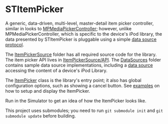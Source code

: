 STItemPicker
==========

A generic, data-driven, multi-level, master-detail item picker controller, similar in looks to [MPMediaPickerController](http://developer.apple.com/library/ios/#documentation/mediaplayer/reference/MPMediaPickerController_ClassReference/Reference/Reference.html);  however, unlike MPMediaPickerController, which is specific to the device's iPod library, the data presented by STItemPicker is pluggable using a simple [data source protocol](STItemPicker/ItemPickerSource/API/ItemPickerDataSource.h).

The [ItemPickerSource](STItemPicker/ItemPickerSource) folder has all required source code for the library.  The item picker API lives in [ItemPickerSource/API](STItemPicker/ItemPickerSource/API).  The [DataSources](STItemPicker/DataSources) folder contains sample data source implementations, including a [data source](STItemPicker/DataSources/MPMediaDataSource.m) accessing the content of a device's iPod Library.

The [ItemPicker](STItemPicker/ItemPickerSource/API/ItemPicker.h) class is the library's entry point; it also has global configuration options, such as showing a cancel button.  See [examples](STItemPicker/TestViewController.m) on how to setup and display the ItemPicker.

Run in the Simulator to get an idea of how the ItemPicker looks like.

This project uses submodules; you need to run `git submodule init` and `git submodule update` before building.
